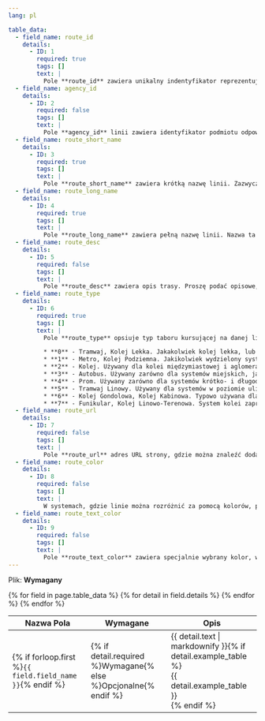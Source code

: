 ```yaml
---
lang: pl

table_data:
  - field_name: route_id
    details:
      - ID: 1
        required: true
        tags: []
        text: |
          Pole **route_id** zawiera unikalny indentyfikator reprezentujący linię komunikacyjną. **route_id** jest unikatowe w skali pliku.
  - field_name: agency_id
    details:
      - ID: 2
        required: false
        tags: []
        text: |
          Pole **agency_id** linii zawiera identyfikator podmiotu odpowiedzialnego za linię, zgodnie z plikiem [agency.txt](#agency). Pole jest wymagane jeśli w pliku jest zdefiniowana więcej niż jeden podmiot/spółka.
  - field_name: route_short_name
    details:
      - ID: 3
        required: true
        tags: []
        text: |
          Pole **route_short_name** zawiera krótką nazwę linii. Zazwyczaj to będzie krótki, abstrakcyjny identyfikator jak "32", "100X", "EIP" lub "Zielona". Dzięki krótkiej nazwie pasażer może zidentyfikować linie, ale nazwa ta nie daje informacji o celu linii. Przynajmniej jedna z kolumn **route_short_name** lub **route_long_name** musi zostać zdefiniowana, jeśli możliwe — obie. Jeśli to pole nie może zostać zapełnione, proszę wypełnić **route_long_name** i użyć pustego tekstu w tej kolumnie.
  - field_name: route_long_name
    details:
      - ID: 4
        required: true
        tags: []
        text: |
          Pole **route_long_name** zawiera pełną nazwę linii. Nazwa ta jest generalnie bardziej opisowa od **route_short_name** i zazwyczaj zawiera informacje o krańcach linii, np. „Młociny — Kabaty”, „Dworzec PKP — Osiedle Sobieskiego”. Pole to nie powinno zawierać krótkiej nazwy. Przynajmniej jedna z kolumn **route_short_name** lub **route_long_name** musi zostać zdefiniowana, jeśli możliwe — obie. Jeśli to pole nie może zostać zapełnione, proszę wypełnić **route_short_name** i użyć pustego tekstu w tej kolumnie.
  - field_name: route_desc
    details:
      - ID: 5
        required: false
        tags: []
        text: |
          Pole **route_desc** zawiera opis trasy. Proszę podać opisowe, wysokiej jakości informacje, a nie duplikować nazwy linii. Na przykład: „Pociągi linii **A** operują między stacjami Ulica Inwood-207 (Manhattan) i Aleją Far Rockaway-Mott (Queens) 24 godziny na dobę. Dodatkowo, od około 6 rano do północy, dodatkowe składy linii **A** kursują między Ulicą Inwood-207 a Bulwarem Lefferta (typowo, pociągi kursują na zmianę do Bulwaru Leffereta i Aleją Far Rockaway-Mott).”
  - field_name: route_type
    details:
      - ID: 6
        required: true
        tags: []
        text: |
          Pole **route_type** opsiuje typ taboru kursującej na danej linii komunikacyjnej. Pole to przyjmuje następujące wartości:

          * **0** - Tramwaj, Kolej Lekka. Jakakolwiek kolej lekka, lub w poziomie ulicy, wewnątrz aglomeracji.
          * **1** - Metro, Kolej Podziemna. Jakikolwiek wydzielony system kolei cechujący się wysoką częstotliowścią kursowania.
          * **2** - Kolej. Używany dla kolei międzymiastowej i aglomeracyjnej.
          * **3** - Autobus. Używany zarówno dla systemów miejskich, jak i międzymiastowych.
          * **4** - Prom. Używany zarówno dla systemów krótko- i długodystansowych.
          * **5** - Tramwaj Linowy. Używany dla systemów w poziomie ulicy, gdzie wagony są napędzane liną ukrytą pod płaszczyzną jezdni.
          * **6** - Kolej Gondolowa, Kolej Kabinowa. Typowo używana dla systemów gdzie wagony zawieszone są w powietrzu, na linie.
          * **7** - Funikular, Kolej Linowo-Terenowa. System kolei zaprojektowy do pokonowyania stromych wzniesień.
  - field_name: route_url
    details:
      - ID: 7
        required: false
        tags: []
        text: |
          Pole **route_url** adres URL strony, gdzie można znaleźć dodatkowe informacje o linii. Powinno być różne od **agency_url**. Pole musi być poprawnym adresem URL który zawiera **http://** lub **https://**, a wszelkie znaki specjalne powinny być odpowiednio zakodowane. Zobacz http://www.w3.org/Addressing/URL/4_URI_Recommentations.html dla pełnego opisu jak stworzyć poprawny adres URL.
  - field_name: route_color
    details:
      - ID: 8
        required: false
        tags: []
        text: |
          W systemach, gdzie linie można rozróżnić za pomocą kolorów, pole **route_color** definiuje taki kolor. Wiele linii może zawierać ten sam kolor (np. w celu rozróżnienia linii zwykłych od pospiesznych). Kolor musi być zdefiniowany jako sześcio-cyfrowa liczba szesnastkowa, np. 00FFFF. Jeśli pole nie jest zdefiniowane, domyślnym kolorem jest biały (FFFFFF). Różnica kolorów między **route_color**, a **route_text_color** powinna zapewniać odpowiedni konstrast, aby dało się rozróżnić tekst od tła na wyświetlaczach czarno-białych. Narzędzie "[W3C Techniques for Accessibility Evaluation And Repair Tools document](https://www.w3.org/TR/AERT#color-contrast)" zawiera pomocny algorytm w celu kalkulowania kontrastu. Istnieją też inne narzędzia pozwalające sprawdzić taki konstrast, np. "[snook.ca Color Contrast Check application](http://snook.ca/technical/colour_contrast/colour.html#fg=33FF33,bg=333333)".
  - field_name: route_text_color
    details:
      - ID: 9
        required: false
        tags: []
        text: |
          Pole **route_text_color** zawiera specjalnie wybrany kolor, w którym wyświetlany będzie tekst na kolorze linii (route_color). Kolor musi być zdefiniowany jako sześcio-cyfrowa liczba szesnastkowa, np. FFD700. Jeśli pole nie jest zdefiniowane, domyślnym kolorem tekstu jest czarny (000000). Różnica kolorów między **route_color**, a **route_text_color** powinna zapewniać odpowiedni konstrast, aby dało się rozróżnić tekst od tła na wyświetlaczach czarno-białych.
---
```

Plik: **Wymagany**

<div class="table-wrapper">
  <table class="recommendation">
    <thead>
      <tr>
        <th>Nazwa Pola</th>
        <th>Wymagane</th>
        <th>Opis</th>
      </tr>
    </thead>
    <tbody>
    {% for field in page.table_data %}
      {% for detail in field.details %}
      <tr id="{{ page.slug }}_{{ detail.ID }}" class="anchor-row{% if forloop.first %} field-row{% endif %}{% for tag in detail.tags %} {{ tag }}{% endfor %}">
        <td>{% if forloop.first %}<code>{{ field.field_name }}</code>{% endif %}</td>
        <td>{% if detail.required %}Wymagane{% else %}Opcjonalne{% endif %}</td>
        <td>{{ detail.text | markdownify }}{% if detail.example_table %}<div class="table-wrapper">{{ detail.example_table }}</div>{% endif %}</td>
      </tr>
      {% endfor %}
    {% endfor %}
    </tbody>
  </table>
</div>

